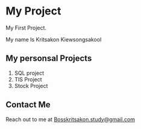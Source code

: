 # My Project
My First Project.

My name Is Kritsakon Kiewsongsakool

## My personsal Projects
1. SQL project
2. TIS Project
3. Stock Project

## Contact Me
Reach out to me at Bosskritsakon.study@gmail.com
